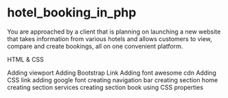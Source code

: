 # hotel_booking_in_php
You are approached by a client that is planning on launching a new website that takes information from various hotels and allows customers to view, compare and create bookings, all on one convenient platform.

HTML & CSS

Adding viewport
Adding Bootstrap Link
Adding font awesome cdn
Adding CSS link
adding google font
creating navigation bar
creating section home
creating section services
creating section book
using CSS properties


